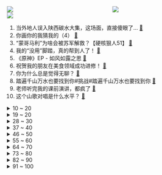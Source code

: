 <div >
	<a style="float:left;width:55%;" href = "https://github.com/anuraghazra/github-readme-stats">
	 <img src = "https://github-readme-stats.vercel.app/api?username=iuuuuuaena&theme=buefy&show_icons=true"/>
	</a>
	<a  style="float:right;width:45%" href = "https://github.com/anuraghazra/github-readme-stats">
	 <img  src="https://github-readme-stats.vercel.app/api/top-langs/?username=anuraghazra&layout=compact"/>
	</a>
	</div>

[![](https://img.shields.io/badge/jxd-@jxdgogogo.xyz-yellowgreen.svg)](https://www.jxdgogogo.xyz)<br>
1. 当外地人误入陕西碳水大集，这场面，直接傻眼了… [:link:](//www.bilibili.com/video/BV1vh411M7wU) <br>
2. 你画你的我猜我的（4） [:link:](//www.bilibili.com/video/BV1Um4y1B724) <br>
3. “蒙哥马利”为啥会被苏军解救？【硬核狠人51】 [:link:](//www.bilibili.com/video/BV1Xo4y1n7yT) <br>
4. 我的“没用”脚踏，真的帮到人了！ [:link:](//www.bilibili.com/video/BV1QL41127Pm) <br>
5. 《原神》EP - 如风如露之思 [:link:](//www.bilibili.com/video/BV1wm4y1m7DC) <br>
6. 祝贺我的朋友在美食领域成功进修！ [:link:](//www.bilibili.com/video/BV1kg4y1u7Jf) <br>
7. 你为什么总是觉得无聊？ [:link:](//www.bilibili.com/video/BV1RM4y117yB) <br>
8. 踏遍千山万水也要找到你#挑战#踏遍千山万水也要找到你 [:link:](//www.bilibili.com/video/BV1mh411g7o9) <br>
9. 老师听完我的课前演讲，都疯了 [:link:](//www.bilibili.com/video/BV1cv4y1H7c3) <br>
10. 这个山歌对唱是什么水平？ [:link:](//www.bilibili.com/video/BV1Yo4y1n76A) <br>
<details>
<summary>10 ~ 20</summary>

11. 为了测试青海湖电池加持的荣耀Magic5系列手机，我用四天时间骑行360公里环青海湖 [:link:](//www.bilibili.com/video/BV1iv4y1H7aM) <br>
12. 【原神须弥一条龙全收集】须弥3.6荒石苍漠/浮罗囿(成就数247)宝箱+神瞳+摩拉堆+净光翎/精准分类，路线规划/草之印获取途径/探索度/原神3.6 [:link:](//www.bilibili.com/video/BV1P24y1A7J4) <br>
13. 【阿正】华为MateXS2和PocketS折叠评测，5万次折叠会翻车吗？ [:link:](//www.bilibili.com/video/BV1Fs4y1K7hN) <br>
14. 2023明日方舟嘉年华「幕后制作记录」 [:link:](//www.bilibili.com/video/BV1ph411u7Pa) <br>
15. “这部新番相当的炸裂” [:link:](//www.bilibili.com/video/BV1zo4y187dL) <br>
16. YOASOBI アイドル(Idol) Official Music Video [:link:](//www.bilibili.com/video/BV17h411u7sb) <br>
17. 喝，长大了 [:link:](//www.bilibili.com/video/BV1Um4y1B761) <br>
18. 【第五人格-五周年全角色群像曲】-故园萦梦 [:link:](//www.bilibili.com/video/BV1hj411c7Lm) <br>
19. 挑战参加中国好声音！我看看怎么事儿 [:link:](//www.bilibili.com/video/BV1qm4y1m7iy) <br>
</details>
<details>
<summary>19 ~ 20</summary>

20. 【YOASOBI/中日歌词/正式完整版】「我推的孩子」OP主题曲「アイドル/偶像」 [:link:](//www.bilibili.com/video/BV1H24y1w7B6) <br>
21. 【烂活电竞44】  这星球不停自转，到四强就结束~啦啦啦 [:link:](//www.bilibili.com/video/BV1qN411w7Ui) <br>
22. “在肚中相逢” [:link:](//www.bilibili.com/video/BV1WN411w7Gh) <br>
23. 首次挑战活章鱼！排名第一的韩国料理99元自助无限吃？【为毛这么鼎ep03-济州食堂】 [:link:](//www.bilibili.com/video/BV1PN411w7oS) <br>
24. 2.1秒破百！在中国能买到最快的车 [:link:](//www.bilibili.com/video/BV1ZX4y167ST) <br>
25. 纸嫁衣 | 郑家大宅风情庭院，4月28日等你来！ [:link:](//www.bilibili.com/video/BV11h411M7mJ) <br>
26. 卷死官方系列——草神单曲《须弥》 [:link:](//www.bilibili.com/video/BV1nh411M7S3) <br>
27. “这个动作是 免 费 的哈～” [:link:](//www.bilibili.com/video/BV1754y1F7Ab) <br>
28. 旺旺仙贝：40年了，配方终于被破解了 [:link:](//www.bilibili.com/video/BV1Ns4y127fF) <br>
</details>
<details>
<summary>28 ~ 30</summary>

29. 《圣诞快乐劳伦斯先生》天津道乐团演奏 [:link:](//www.bilibili.com/video/BV1mM4y117Mc) <br>
30. 【IGN】《塞尔达传说 王国之泪》最终预告 [:link:](//www.bilibili.com/video/BV1Zh411M7P7) <br>
31. 一口气看完2023德剧《种群》 [:link:](//www.bilibili.com/video/BV1Xc411H7WV) <br>
32. 关于我的副驾有一只神里绫华 [:link:](//www.bilibili.com/video/BV1Ws4y1K7Hw) <br>
33. 冷萃椰油，梨花扣脂香。天然蚕丝入皂，复刻古色古香。 [:link:](//www.bilibili.com/video/BV14j411c7MM) <br>
34. 傻子是怎么炼成的 [:link:](//www.bilibili.com/video/BV1AT411s7tf) <br>
35. 挣大钱了，就不直播了？ [:link:](//www.bilibili.com/video/BV1U24y1w7zK) <br>
36. 神级翻译：佛跳墙（God use VPN），承包我一天笑点… [:link:](//www.bilibili.com/video/BV1VM411K7U2) <br>
37. 【原神】3.6沙漠宝箱+草神瞳+净光翎全收集（成就数247+2） [:link:](//www.bilibili.com/video/BV1xL411m7de) <br>
</details>
<details>
<summary>37 ~ 40</summary>

38. 亮剑，但是全女声配音 [:link:](//www.bilibili.com/video/BV1Va4y1N78J) <br>
39. 当你的母亲突然决定养一只猫… [:link:](//www.bilibili.com/video/BV1ho4y187r9) <br>
40. 这个忍者明明超强却过分慎重！！！【三】 [:link:](//www.bilibili.com/video/BV1yk4y1Y7PQ) <br>
41. “中国作协只养一个人，那也该是史铁生”【寻找·史铁生】 [:link:](//www.bilibili.com/video/BV1pM411K7r8) <br>
42. 【EXO】接下来会更加努力的!🥰 | Cartier X W Korea Photoshoot Behind [:link:](//www.bilibili.com/video/BV1ST411W7b3) <br>
43. 重庆冲刺满分！！！！ [:link:](//www.bilibili.com/video/BV12M4y1C7wS) <br>
44. 她真是又可怜又可爱～竟然还那么懂事～ [:link:](//www.bilibili.com/video/BV16M4y117H1) <br>
45. 这流畅度堪称恐怖，日本神级定格动画《HIDARI 甚五郎》 [:link:](//www.bilibili.com/video/BV1Dv4y1H7oB) <br>
46. “长大后发现，金龟子这段央视采访说的全是真的！！” [:link:](//www.bilibili.com/video/BV1Pv4y1H7Y4) <br>
</details>
<details>
<summary>46 ~ 50</summary>

47. 申鹤金曲《心如止水》 [:link:](//www.bilibili.com/video/BV1EN411w7XW) <br>
48. 我的鲁菜学习日记：对一道菜细节的把控和坚守，便是传承的意义 [:link:](//www.bilibili.com/video/BV1Y84y1T7en) <br>
49. 当我在外面叫女友嫂子，她居然逐渐疯狂了起来！ [:link:](//www.bilibili.com/video/BV16L411f7mo) <br>
50. 【海警执法员汪晓龙在与不法分子斗争中壮烈牺牲】 [:link:](//www.bilibili.com/video/BV1EN411w7qS) <br>
51. 新疆.艾力扎提抓饭 厨子探店¥124 [:link:](//www.bilibili.com/video/BV1vs4y1K7Ko) <br>
52. 这玩意也能叫汉堡？ [:link:](//www.bilibili.com/video/BV19h411g7sY) <br>
53. 网友锐评明星拍照，点开前没想到这么好笑！【红毯高速慢镜头】 [:link:](//www.bilibili.com/video/BV1hc411p7Kf) <br>
54. 做了一个没有尽头的梦 [:link:](//www.bilibili.com/video/BV1Vm4y1m7mY) <br>
55. 和老板同事相处的都很愉快！ [:link:](//www.bilibili.com/video/BV17k4y1e79L) <br>
</details>
<details>
<summary>55 ~ 60</summary>

56. 猪的哪个部位适合做什么菜，一个视频讲清楚 [:link:](//www.bilibili.com/video/BV1Rh411g72w) <br>
57. Boba的拉布拉多之魂觉醒了于是有了这首《拉布拉猪序曲》 [:link:](//www.bilibili.com/video/BV1uc411s7kH) <br>
58. 穿的很潮 可惜地铁安保不懂人心【没有说安保不好的意思，没有说地铁不好的意思，没有说穿一样长袜子的人不好的意思，没有说人心不好的意思，括号后面加的没有冒犯的意思】 [:link:](//www.bilibili.com/video/BV1Nm4y1m7sh) <br>
59. 做猫嘛，开心最重要 [:link:](//www.bilibili.com/video/BV1bL41127a3) <br>
60. 你过十八岁生日这天才发现，这世界上只有你是人类 [:link:](//www.bilibili.com/video/BV1m84y1T7jV) <br>
61. 云辇这一跳，跃过的是西方列强 [:link:](//www.bilibili.com/video/BV1PX4y1r7tj) <br>
62. 注意隐藏在身边的伪人！伪人闯入家里了！曼德拉记录！ [:link:](//www.bilibili.com/video/BV18s4y1m7mj) <br>
63. 看职场小白如何整顿女上司 [:link:](//www.bilibili.com/video/BV1ws4y1P7sJ) <br>
64. 这是一个很沉重的视频，有需求的可以喊我！ [:link:](//www.bilibili.com/video/BV1v24y1w7tH) <br>
</details>
<details>
<summary>64 ~ 70</summary>

65. 这么穿芭蕾风不是美学，是丑学｜163cm55kg 全网最详细芭蕾穿搭指南 [:link:](//www.bilibili.com/video/BV1as4y1m7dk) <br>
66. 送老爸一台帕拉梅拉 [:link:](//www.bilibili.com/video/BV1uh4y1W7Hu) <br>
67. “同志们，我们新中国再见！” [:link:](//www.bilibili.com/video/BV1va4y1N7aN) <br>
68. 【鱼骨解构法】N刷《红楼梦》-Betty阅读方法13 [:link:](//www.bilibili.com/video/BV1G54y1F7rb) <br>
69. 陛下……这西域进献的舞姬可还满意？ [:link:](//www.bilibili.com/video/BV1xj411c7p4) <br>
70. 解除封印 [:link:](//www.bilibili.com/video/BV1zh411M7sh) <br>
71. 【基德】人变成丧尸，到底什么感觉？ [:link:](//www.bilibili.com/video/BV1Xc411H7nt) <br>
72. 同样的美食工艺，竟会有完全不一样的产品？ [:link:](//www.bilibili.com/video/BV11o4y1n73r) <br>
73. 上映至今争议不断，看懂它，你就看懂了中国人的“规矩”！《师父》 [:link:](//www.bilibili.com/video/BV1qj411c7Bt) <br>
</details>
<details>
<summary>73 ~ 80</summary>

74. 【原神动画】种门咖啡厅！爆肝1000+张 [:link:](//www.bilibili.com/video/BV1qM4y1C7bd) <br>
75. 探秘全世界最贵超市！1000元能买什么？到底有多贵？ [:link:](//www.bilibili.com/video/BV1524y1L7KW) <br>
76. 谁想跟蓝莓一起打水仗？记得带水气球！ [:link:](//www.bilibili.com/video/BV16m4y1B7by) <br>
77. 海澜之家变装2.0 [:link:](//www.bilibili.com/video/BV1Wj411c7Mk) <br>
78. 小乔一下给我秒了，我没开玩笑 [:link:](//www.bilibili.com/video/BV1Ts4y1P7oQ) <br>
79. 抗日神剧男主推崇素食主义？号称吃素有助于打鬼子！我人傻了 [:link:](//www.bilibili.com/video/BV1nv4y1J7x9) <br>
80. 谁来了？ [:link:](//www.bilibili.com/video/BV15m4y1m76P) <br>
81. 【张杰】融合传统元素《身骑白马》纯享舞台 [:link:](//www.bilibili.com/video/BV1jc411p797) <br>
82. 上岸了，该兑现诺言了--《In the shadow of the sun》 [:link:](//www.bilibili.com/video/BV1DL41127ps) <br>
</details>
<details>
<summary>82 ~ 90</summary>

83. 【1260部动漫】究竟是什么样的人，才会喜欢二次元？ [:link:](//www.bilibili.com/video/BV1x24y1w74D) <br>
84. 国家一级演员——葛优，在90年代的正剧中也能演出一丝喜剧味道！他诠释了什么才是最好的老师！！！ [:link:](//www.bilibili.com/video/BV1v84y1T7QZ) <br>
85. SEVENTEEN 10th Mini Album 'FML' F*ck My Life : Life in a minute [:link:](//www.bilibili.com/video/BV1pa4y1N77i) <br>
86. 【花小烙】为什么我们身体会长出痔疮这种东西？ [:link:](//www.bilibili.com/video/BV1vX4y1r74x) <br>
87. 刘备惊魂时刻落水戏，我究竟是如何拍的？ [:link:](//www.bilibili.com/video/BV1ms4y1m7Ch) <br>
88. 小黑子有完没完啊！ [:link:](//www.bilibili.com/video/BV1wM4y127WR) <br>
89. 外交部：将以最快速度将大熊猫“丫丫”平安运送回国 [:link:](//www.bilibili.com/video/BV1rN411w7Fn) <br>
90. 没有人一出生就是天才，你所经历的都会是你成功路上的基石 [:link:](//www.bilibili.com/video/BV1tT411W737) <br>
91. “缘一，这正是由你开启的故事啊！！！” [:link:](//www.bilibili.com/video/BV1w84y1M7rx) <br>
</details>
<details>
<summary>91 ~ 100</summary>

92. 【阿斗】漂亮女白领身中数十刀惨死公园，全民在线追凶！真相扑朔迷离不断反转！《白雪公主杀人事件》 [:link:](//www.bilibili.com/video/BV1gm4y1m7Wv) <br>
93. 这5位歌手太“惨”了，好不容易唱火的歌，转眼就被国家收走了 [:link:](//www.bilibili.com/video/BV1Xs4y1N7gs) <br>
94. 国服狗头 [:link:](//www.bilibili.com/video/BV1EX4y1r76J) <br>
95. 把老丁的工具全拿给师傅用了一遍 [:link:](//www.bilibili.com/video/BV1iM4y117H7) <br>
96. 学生的钱是真好赚呀...... [:link:](//www.bilibili.com/video/BV1rN411w7MV) <br>
97. 芝士瀑布火鸡面太香了,吃多了多少有点腻,哈哈哈哈! [:link:](//www.bilibili.com/video/BV19M4y1C79y) <br>
98. 半夜的我们一定要这么疯吗？宝 进来照镜子了！给加美颜！ [:link:](//www.bilibili.com/video/BV12m4y1B7VZ) <br>
99. 如果回到过去，你最不想做什么 [:link:](//www.bilibili.com/video/BV14N411w7j5) <br>
100. 一年减肥100斤！从吃到练，这个日剧全讲透了！ [:link:](//www.bilibili.com/video/BV1Fh411u73r) <br>
</details>

